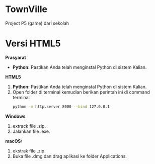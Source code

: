 # TownVille
Project P5 (game) dari sekolah


# Versi HTML5

**Prasyarat**

* **Python:** Pastikan Anda telah menginstal Python di sistem Kalian.

**HTML5**
  1. **Python:** Pastikan Anda telah menginstal Python di sistem Kalian.
2. Open folder di terminal kemudian berikan perintah ini di command terminal
   ```bash
   python -m http.server 8000 --bind 127.0.0.1

**Windows**
  1. extrack file .zip.
  2. Jalankan file .exe.

**macOS:**
  1. ekstrak file .zip.
  2. Buka file .dmg dan drag aplikasi ke folder Applications.
